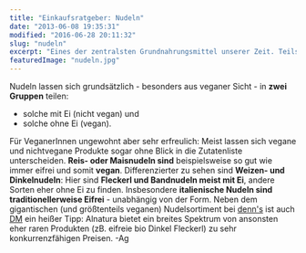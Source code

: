 ```yaml
---
title: "Einkaufsratgeber: Nudeln"
date: "2013-06-08 19:35:31"
modified: "2016-06-28 20:11:32"
slug: "nudeln"
excerpt: "Eines der zentralsten Grundnahrungsmittel unserer Zeit. Teils vegan, teils nichtvegan - aber immerhin leicht unterscheidbar."
featuredImage: "nudeln.jpg"
---
```


Nudeln lassen sich grundsätzlich - besonders aus veganer Sicht - in **zwei Gruppen** teilen:

*   solche mit Ei (nicht vegan) und
*   solche ohne Ei (vegan).

Für VeganerInnen ungewohnt aber sehr erfreulich: Meist lassen sich vegane und nichtvegane Produkte sogar ohne Blick in die Zutatenliste unterscheiden. **Reis- oder Maisnudeln sind** beispielsweise so gut wie immer eifrei und somit **vegan**. Differenzierter zu sehen sind **Weizen- und Dinkelnudeln**: Hier sind **Fleckerl und Bandnudeln meist mit Ei**, andere Sorten eher ohne Ei zu finden. Insbesondere **italienische Nudeln sind traditionellerweise Eifrei** - unabhängig von der Form. Neben dem gigantischen (und größtenteils veganen) Nudelsortiment bei [denn's](http://denns-biomarkt.at/) ist auch [DM](http://www.dm-drogeriemarkt.at/) ein heißer Tipp: Alnatura bietet ein breites Spektrum von ansonsten eher raren Produkten (zB. eifreie bio Dinkel Fleckerl) zu sehr konkurrenzfähigen Preisen. -Ag